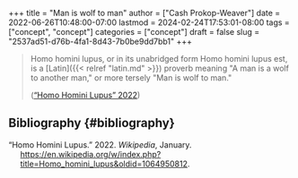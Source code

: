 +++
title = "Man is wolf to man"
author = ["Cash Prokop-Weaver"]
date = 2022-06-26T10:48:00-07:00
lastmod = 2024-02-24T17:53:01-08:00
tags = ["concept", "concept"]
categories = ["concept"]
draft = false
slug = "2537ad51-d76b-4fa1-8d43-7b0be9dd7bb1"
+++

> Homo homini lupus, or in its unabridged form Homo homini lupus est, is a [Latin]({{< relref "latin.md" >}}) proverb meaning "A man is a wolf to another man," or more tersely "Man is wolf to man."
>
> (<a href="#citeproc_bib_item_1">“Homo Homini Lupus” 2022</a>)


## Bibliography {#bibliography}

<style>.csl-entry{text-indent: -1.5em; margin-left: 1.5em;}</style><div class="csl-bib-body">
  <div class="csl-entry"><a id="citeproc_bib_item_1"></a>“Homo Homini Lupus.” 2022. <i>Wikipedia</i>, January. <a href="https://en.wikipedia.org/w/index.php?title=Homo_homini_lupus&oldid=1064950812">https://en.wikipedia.org/w/index.php?title=Homo_homini_lupus&#38;oldid=1064950812</a>.</div>
</div>
